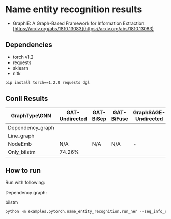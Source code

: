 Name entity recognition results
============


- GraphIE: A Graph-Based Framework for Information Extraction: [https://arxiv.org/abs/1810.13083](https://arxiv.org/abs/1810.13083)



Dependencies
------------
- torch v1.2
- requests
- sklearn
- nltk

```bash
pip install torch==1.2.0 requests dgl
```



Conll Results
-------

| GraphType\GNN  | GAT-Undirected   |  GAT-BiSep    | GAT-BiFuse   | GraphSAGE-Undirected   |  GraphSAGE-BiSep    | GraphSAGE-BiFuse   |  GGNN-Undirected   |  GGNN-BiSep    | GGNN-BiFuse   | 
| ------------- |  -------------| ------------- |  -------------|  ------------- | ------------- |  -------------| ------------- | -------------  | ------------- |  
| Dependency_graph     |   |   |  |  |  |    |  | |   |
| Line_graph        |   |   |  |  |  |    |  | |   |
| NodeEmb | N/A  | N/A | N/A | - | - | -  |  | - |  - |
|Only_bilstm| 74.26%|






How to run
----------

Run with following:


Dependency graph:

bilstm
```python
python -m examples.pytorch.name_entity_recognition.run_ner --seq_info_encode_strategy bilstm  --graph_type line_graph --gpu 0 --init_hidden_size 300 --lstm_hidden_size 80 --drop 0.2 --lr 0.01 --batch_size 150
```






